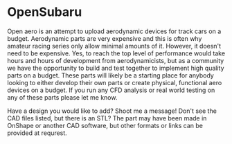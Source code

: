 # OpenSubaru

Open aero is an attempt to upload aerodynamic devices for track cars on a budget. Aerodynamic parts are very expensive and this is often why amateur racing series only allow minimal amounts of it. However, it doesn't need to be expensive. Yes, to reach the top level of performance would take hours and hours of development from aerodynamicists, but as a community we have the opportunity to build and test together to implement high quality parts on a budget. These parts will likely be a starting place for anybody looking to either develop their own parts or create physical, functional aero devices on a budget. If you run any CFD analysis or real world testing on any of these parts please let me know. 


Have a design you would like to add? Shoot me a message! Don't see the CAD files listed, but there is an STL? The part may have been made in OnShape or another CAD software, but other formats or links can be provided at requrest. 
